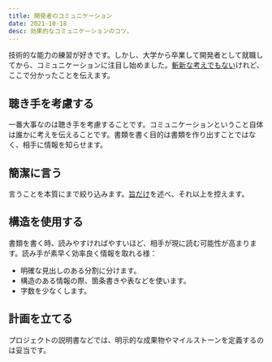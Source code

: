 ```yaml
---
title: 開発者のコミュニケーション
date: 2021-10-18
desc: 効果的なコミュニケーションのコツ。
---
```


技術的な能力の練習が好きです。しかし、大学から卒業して開発者として就職してから、コミュニケーションに注目し始めました。[斬新な考えでもない][unoriginal]けれど、ここで分かったことを伝えます。

## 聴き手を考慮する

一番大事なのは聴き手を考慮することです。コミュニケーションということ自体は誰かに考えを伝えることです。書類を書く目的は書類を作り出すことではなく、相手に情報を知らせます。

## 簡潔に言う

言うことを本質にまで絞り込みます。[旨だけ][less]を述べ、それ以上を控えます。

## 構造を使用する

書類を書く時、読みやすければやすいほど、相手が現に読む可能性が高まります。読み手が素早く効率良く情報を取れる様：

- 明確な見出しのある分割に分けます。
- 構造のある情報の際、箇条書きや表などを使います。
- 字数を少なくします。

## 計画を立てる

プロジェクトの説明書などでは、明示的な成果物やマイルストーンを定義するのは妥当です。

[less]: /posts/write-more-but-less/
[unoriginal]: /posts/unoriginality/
